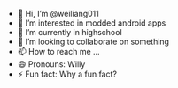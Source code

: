 - 👋 Hi, I’m @weiliang011
- 👀 I’m interested in modded android apps
- 🌱 I’m currently in highschool
- 💞️ I’m looking to collaborate on something
- 📫 How to reach me ...
- 😄 Pronouns: Willy
- ⚡ Fun fact: Why a fun fact? 

<!---
weiliang011/weiliang011 is a ✨ special ✨ repository because its `README.md` (this file) appears on your GitHub profile.
You can click the Preview link to take a look at your changes.
--->
